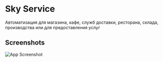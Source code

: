 # Sky Service

Автоматизация для магазина, кафе, служб доставки, ресторана, склада, производства или для предоставления услуг

## Screenshots

![App Screenshot](https://user-images.githubusercontent.com/40173213/222983966-f6a4e9a1-122f-488c-b545-fcdc455d83be.png)

